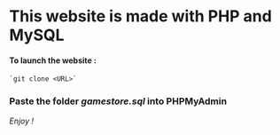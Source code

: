 # This website is made with PHP and MySQL

#### To launch the website :

    `git clone <URL>`

### Paste the folder _gamestore.sql_ into PHPMyAdmin

_Enjoy !_
